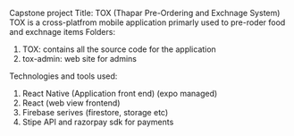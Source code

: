 Capstone project
Title: TOX (Thapar Pre-Ordering and Exchnage System)
TOX is a cross-platfrom mobile application primarly used to pre-roder food and exchnage items
Folders:
1. TOX: contains all the source code for the application
2. tox-admin: web site for admins

Technologies and tools used:
1. React Native (Application front end) (expo managed)
2. React (web view frontend)
3. Firebase serives (firestore, storage etc)
4. Stipe API and razorpay sdk for payments
